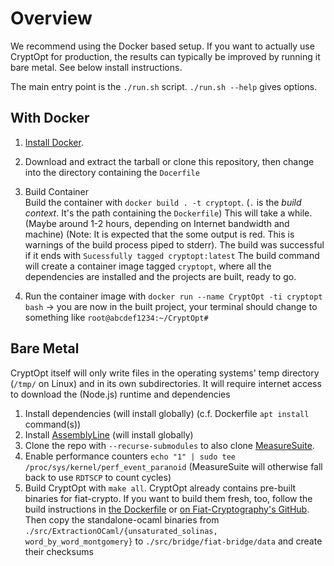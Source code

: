 # Overview 

We recommend using the Docker based setup.
If you want to actually use CryptOpt for production, the results can typically be improved by running it bare metal.
See below install instructions.

The main entry point is the `./run.sh` script.
`./run.sh --help` gives options.

## With Docker

1. [Install Docker](https://docs.docker.com/get-docker).
1. Download and extract the tarball or clone this repository, then change into the directory containing the `Docerfile`
1. Build Container  
Build the container with `docker build . -t cryptopt`. (`.` is the *build context*. It's the path containing the `Dockerfile`)
This will take a while. (Maybe around 1-2 hours, depending on Internet bandwidth and machine) (Note: It is expected that the some output is red. This is warnings of the build process piped to stderr).
The build was successful if it ends with `Sucessfully tagged cryptopt:latest`
The build command will create a container image tagged `cryptopt`, where all the dependencies are installed and the projects are built, ready to go.

1. Run the container image with `docker run --name CryptOpt -ti cryptopt bash` -> you are now in the built project, your terminal should change to something like `root@abcdef1234:~/CryptOpt#`


## Bare Metal
CryptOpt itself will only write files in the operating systems' temp directory (`/tmp/` on Linux) and in its own subdirectories.
It will require internet access to download the (Node.js) runtime and dependencies

1. Install dependencies (will install globally) (c.f. Dockerfile `apt install` command(s))
1. Install [AssemblyLine](https://github.com/0xADE1A1DE/Assemblyline) (will install globally)
1. Clone the repo with `--recurse-submodules` to also clone [MeasureSuite](https://github.com/0xADE1A1DE/MeasureSuite).
1. Enable performance counters `echo "1" | sudo tee /proc/sys/kernel/perf_event_paranoid` (MeasureSuite will otherwise fall back to use `RDTSCP` to count cycles)
1. Build CryptOpt with `make all`.
CryptOpt already contains pre-built binaries for fiat-crypto.
If you want to build them fresh, too, follow the build instructions in [the Dockerfile](./Dockerfile) or [on Fiat-Cryptography's GitHub](https://github.com/mit-plv/fiat-crypto).
Then copy the standalone-ocaml binaries from `./src/ExtractionOCaml/{unsaturated_solinas, word_by_word_montgomery}` to `./src/bridge/fiat-bridge/data` and create their checksums
